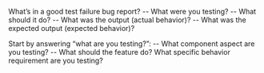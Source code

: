 What’s in a good test failure bug report?
  -- What were you testing?
  -- What should it do?
  -- What was the output (actual behavior)?
  -- What was the expected output (expected behavior)?

Start by answering “what are you testing?”:
  -- What component aspect are you testing?
  -- What should the feature do? What specific behavior requirement are you testing?

